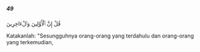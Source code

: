 ##### 49

<span class="ayah">قُلْ إِنَّ ٱلْأَوَّلِينَ وَٱلْءَاخِرِينَ</span>

<span class="ayah_translation">Katakanlah: "Sesungguhnya orang-orang yang terdahulu dan orang-orang yang terkemudian,</span>

